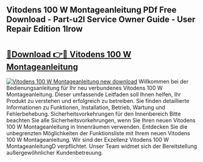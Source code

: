 ## Vitodens 100 W Montageanleitung PDf Free Download - Part-u2l Service Owner Guide - User Repair Edition 1lrow

# <h2><a href="http://df8i6j6.blite.top/?on=Vitodens+100+W+Montageanleitung">🔗Download 👉🔴 Vitodens 100 W Montageanleitung</a></h2>

[![Vitodens 100 W Montageanleitung new download](https://i.imgur.com/lujVjoI.png)](http://df8i6j6.blite.top/?on=Vitodens+100+W+Montageanleitung)
Willkommen bei der Bedienungsanleitung für Ihr neu verbundenes Vitodens 100 W Montageanleitung. Dieser umfassende Leitfaden soll Ihnen helfen, Ihr Produkt zu verstehen und erfolgreich zu betreiben. Sie finden detaillierte Informationen zu Funktionen, Installation, Betrieb, Wartung und Fehlerbehebung. Sicherheitsvorkehrungen für den Innenbereich Bitte beachten Sie alle Sicherheitsvorkehrungen, wenn Sie Ihren neuen Vitodens 100 W Montageanleitung in Innenräumen verwenden. Entdecken Sie die unbegrenzten Möglichkeiten der Funktionsliste mit Ihrem neuen Vitodens 100 W Montageanleitung. Wir sind der Exzellenz Vitodens 100 W MontageanleitungD verpflichtet. Unser Team widmet sich der Bereitstellung außergewöhnlicher Kundenbetreuung.
